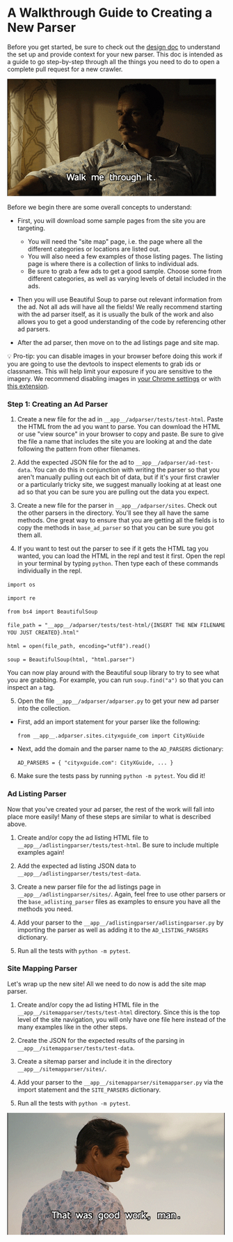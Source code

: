 # A Walkthrough Guide to Creating a New Parser

Before you get started, be sure to check out the [design doc](./design.md) to understand the set up and provide context for your new parser. This doc is intended as a guide to go step-by-step through all the things you need to do to open a complete pull request for a new crawler.

![walkthrough](./imgs/walkthrough.gif)

Before we begin there are some overall concepts to understand:

- First, you will download some sample pages from the site you are targeting.

  - You will need the "site map" page, i.e. the page where all the different categories or locations are listed out.
  - You will also need a few examples of those listing pages. The listing page is where there is a collection of links to individual ads.
  - Be sure to grab a few ads to get a good sample. Choose some from different categories, as well as varying levels of detail included in the ads.

- Then you will use Beautiful Soup to parse out relevant information from the ad. Not all ads will have all the fields! We really recommend starting with the ad parser itself, as it is usually the bulk of the work and also allows you to get a good understanding of the code by referencing other ad parsers.

- After the ad parser, then move on to the ad listings page and site map.

💡 Pro-tip: you can disable images in your browser before doing this work if you are going to use the devtools to inspect elements to grab ids or classnames. This will help limit your exposure if you are sensitive to the imagery. We recommend disabling images in [your Chrome settings](chrome://settings/content/images) or with [this extension](https://chrome.google.com/webstore/detail/wizmage-image-hider/ifoggbfaoakkojipahnplnbfnhhhnmlp).

### Step 1: Creating an Ad Parser

1. Create a new file for the ad in `__app__/adparser/tests/test-html`. Paste the HTML from the ad you want to parse. You can download the HTML or use "view source" in your browser to copy and paste. Be sure to give the file a name that includes the site you are looking at and the date following the pattern from other filenames.

2) Add the expected JSON file for the ad to `__app__/adparser/ad-test-data`. You can do this in conjunction with writing the parser so that you aren't manually pulling out each bit of data, but if it's your first crawler or a particularly tricky site, we suggest manually looking at at least one ad so that you can be sure you are pulling out the data you expect.

3. Create a new file for the parser in `__app__/adparser/sites`. Check out the other parsers in the directory. You'll see they all have the same methods. One great way to ensure that you are getting all the fields is to copy the methods in `base_ad_parser` so that you can be sure you got them all.

4) If you want to test out the parser to see if it gets the HTML tag you wanted, you can load the HTML in the repl and test it first. Open the repl in your terminal by typing `python`. Then type each of these commands individually in the repl.

`import os`

`import re`

`from bs4 import BeautifulSoup`

`file_path = "__app__/adparser/tests/test-html/{INSERT THE NEW FILENAME YOU JUST CREATED}.html"`

`html = open(file_path, encoding="utf8").read()`

`soup = BeautifulSoup(html, "html.parser")`

You can now play around with the Beautiful soup library to try to see what you are grabbing. For example, you can run `soup.find("a")` so that you can inspect an `a` tag.

5. Open the file `__app__/adparser/adparser.py` to get your new ad parser into the collection.

- First, add an import statement for your parser like the following:

  `from __app__.adparser.sites.cityxguide_com import CityXGuide`

- Next, add the domain and the parser name to the `AD_PARSERS` dictionary:

  `AD_PARSERS = { "cityxguide.com": CityXGuide, ... }`

6. Make sure the tests pass by running `python -m pytest`. You did it!

### Ad Listing Parser

Now that you've created your ad parser, the rest of the work will fall into place more easily! Many of these steps are similar to what is described above.

1. Create and/or copy the ad listing HTML file to `__app__/adlistingparser/tests/test-html`. Be sure to include multiple examples again!

2. Add the expected ad listing JSON data to `__app__/adlistingparser/tests/test-data`.

3. Create a new parser file for the ad listings page in `__app__/adlistingparser/sites/`. Again, feel free to use other parsers or the `base_adlisting_parser` files as examples to ensure you have all the methods you need.

4. Add your parser to the `__app__/adlistingparser/adlistingparser.py` by importing the parser as well as adding it to the `AD_LISTING_PARSERS` dictionary.

5. Run all the tests with `python -m pytest`.

### Site Mapping Parser

Let's wrap up the new site! All we need to do now is add the site map parser.

1. Create and/or copy the ad listing HTML file in the `__app__/sitemapparser/tests/test-html` directory. Since this is the top level of the site navigation, you will only have one file here instead of the many examples like in the other steps.

2. Create the JSON for the expected results of the parsing in `__app__/sitemapparser/tests/test-data`.

3. Create a sitemap parser and include it in the directory `__app__/sitemapparser/sites/`.

4. Add your parser to the `__app__/sitemapparser/sitemapparser.py` via the import statement and the `SITE_PARSERS` dictionary.

5. Run all the tests with `python -m pytest`.

![good work](./imgs/good-work.gif)
